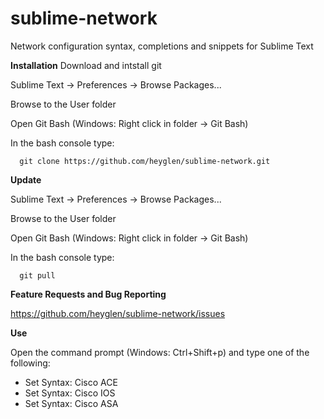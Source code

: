 # sublime-network


Network configuration syntax, completions and snippets for Sublime Text

**Installation**
 Download and intstall git

 Sublime Text -> Preferences -> Browse Packages...
 
 Browse to the User folder

 Open Git Bash (Windows: Right click in folder -> Git Bash)

 In the bash console type:
```Shell
  git clone https://github.com/heyglen/sublime-network.git
```
**Update**

 Sublime Text -> Preferences -> Browse Packages...
 
 Browse to the User folder

 Open Git Bash (Windows: Right click in folder -> Git Bash)

 In the bash console type:
```Shell
  git pull
```

**Feature Requests and Bug Reporting**

 https://github.com/heyglen/sublime-network/issues

**Use**

Open the command prompt (Windows: Ctrl+Shift+p) and type one of the following:
 * Set Syntax: Cisco ACE
 * Set Syntax: Cisco IOS
 * Set Syntax: Cisco ASA
